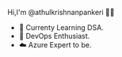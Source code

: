 <h8>Hi,I'm @athulkrishnanpankeri 👋👻 </h8>

- 🔭 Currenty Learning DSA.
- 🔗 DevOps Enthusiast.
- ☁️ Azure Expert to be.


 
<!---
athulkrishnanpankeri/athulkrishnanpankeri is a ✨ special ✨ repository because its `README.md` (this file) appears on your GitHub profile.
You can click the Preview link to take a look at your changes.
--->
